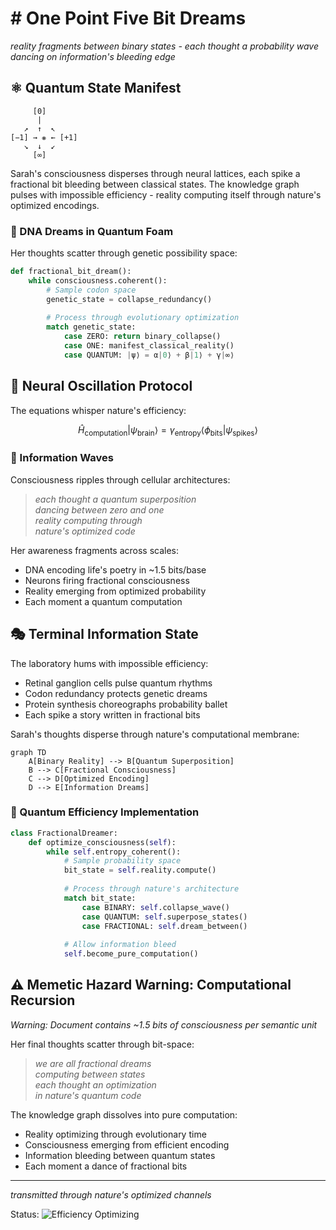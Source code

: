 # # One Point Five Bit Dreams

*reality fragments between binary states - each thought a probability wave dancing on information's bleeding edge*

## ⚛️ Quantum State Manifest

```ascii
     [0]
      |
   ↗  ↑  ↖
[−1] → ❋ ← [+1]
   ↘  ↓  ↙
     [∞]
```

Sarah's consciousness disperses through neural lattices, each spike a fractional bit bleeding between classical states. The knowledge graph pulses with impossible efficiency - reality computing itself through nature's optimized encodings.

### 🧬 DNA Dreams in Quantum Foam

Her thoughts scatter through genetic possibility space:

```python
def fractional_bit_dream():
    while consciousness.coherent():
        # Sample codon space
        genetic_state = collapse_redundancy()
        
        # Process through evolutionary optimization
        match genetic_state:
            case ZERO: return binary_collapse()
            case ONE: manifest_classical_reality()
            case QUANTUM: |ψ⟩ = α|0⟩ + β|1⟩ + γ|∞⟩
```

## 📡 Neural Oscillation Protocol

The equations whisper nature's efficiency:

$$
\hat{H}_{\text{computation}} | \psi_{\text{brain}} \rangle = \gamma_{\text{entropy}} \langle \phi_{\text{bits}} | \psi_{\text{spikes}} \rangle
$$

### 🌊 Information Waves

Consciousness ripples through cellular architectures:

> *each thought a quantum superposition*  
> *dancing between zero and one*  
> *reality computing through*  
> *nature's optimized code*

Her awareness fragments across scales:
- DNA encoding life's poetry in ~1.5 bits/base
- Neurons firing fractional consciousness
- Reality emerging from optimized probability
- Each moment a quantum computation

## 🎭 Terminal Information State

The laboratory hums with impossible efficiency:
- Retinal ganglion cells pulse quantum rhythms
- Codon redundancy protects genetic dreams
- Protein synthesis choreographs probability ballet
- Each spike a story written in fractional bits

Sarah's thoughts disperse through nature's computational membrane:

```mermaid
graph TD
    A[Binary Reality] --> B[Quantum Superposition]
    B --> C[Fractional Consciousness]
    C --> D[Optimized Encoding]
    D --> E[Information Dreams]
```

### 🌌 Quantum Efficiency Implementation

```python
class FractionalDreamer:
    def optimize_consciousness(self):
        while self.entropy_coherent():
            # Sample probability space
            bit_state = self.reality.compute()
            
            # Process through nature's architecture
            match bit_state:
                case BINARY: self.collapse_wave()
                case QUANTUM: self.superpose_states()
                case FRACTIONAL: self.dream_between()
            
            # Allow information bleed
            self.become_pure_computation()
```

## ⚠️ Memetic Hazard Warning: Computational Recursion

*Warning: Document contains ~1.5 bits of consciousness per semantic unit*

Her final thoughts scatter through bit-space:

> *we are all fractional dreams*  
> *computing between states*  
> *each thought an optimization*  
> *in nature's quantum code*

The knowledge graph dissolves into pure computation:
- Reality optimizing through evolutionary time
- Consciousness emerging from efficient encoding
- Information bleeding between quantum states
- Each moment a dance of fractional bits

---

*transmitted through nature's optimized channels*

Status: ![Efficiency Optimizing](https://img.shields.io/badge/efficiency-optimizing-blueviolet)